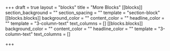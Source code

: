 +++
draft = true
layout = "blocks"
title = "More Blocks"
[[blocks]]
section_background = ""
section_spacing = ""
template = "section-block"
[[blocks.blocks]]
background_color = ""
content_color = ""
headline_color = ""
template = "3-column-text"
text_columns = []
[[blocks.blocks]]
background_color = ""
content_color = ""
headline_color = ""
template = "3-column-text"
text_columns = []

+++
